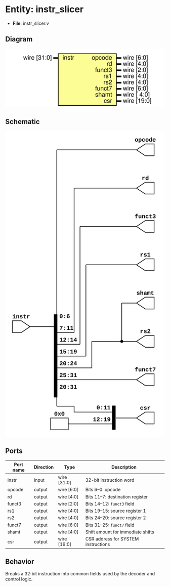 
# Entity: instr_slicer 
- **File**: instr_slicer.v

## Diagram
![Diagram](../images/docs/instr_slicer.svg "Diagram")

## Schematic
![Schematic](../images/schematics/instr_slicer.svg "Schematic")
## Ports

| Port name | Direction | Type        | Description |
| --------- | --------- | ----------- | ----------- |
| instr     | input     | wire [31:0] | 32-bit instruction word |
| opcode    | output    | wire [6:0]  | Bits 6–0: opcode |
| rd        | output    | wire [4:0]  | Bits 11–7: destination register |
| funct3    | output    | wire [2:0]  | Bits 14–12: `funct3` field |
| rs1       | output    | wire [4:0]  | Bits 19–15: source register 1 |
| rs2       | output    | wire [4:0]  | Bits 24–20: source register 2 |
| funct7    | output    | wire [6:0]  | Bits 31–25: `funct7` field |
| shamt     | output    | wire [4:0]  | Shift amount for immediate shifts |
| csr       | output    | wire [19:0] | CSR address for SYSTEM instructions |

## Behavior
Breaks a 32‑bit instruction into common fields used by the decoder and control logic.
